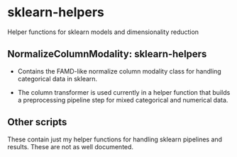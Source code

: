 # sklearn-helpers
Helper functions for sklearn models and dimensionality reduction

## NormalizeColumnModality: sklearn-helpers

- Contains the FAMD-like normalize column modality class for handling categorical data in sklearn.

- The column transformer is used currently in a helper function that builds a preprocessing pipeline step for mixed categorical and numerical data.

## Other scripts

These contain just my helper functions for handling sklearn pipelines and results. These are not as well documented.
